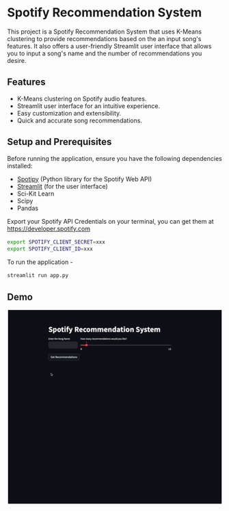 # Spotify Recommendation System

This project is a Spotify Recommendation System that uses K-Means clustering to provide recommendations based on the an input song's features. It also offers a user-friendly Streamlit user interface that allows you to input a song's name and the number of recommendations you desire.

## Features

- K-Means clustering on Spotify audio features.
- Streamlit user interface for an intuitive experience.
- Easy customization and extensibility.
- Quick and accurate song recommendations.

## Setup and Prerequisites

Before running the application, ensure you have the following dependencies installed:

- [Spotipy](https://spotipy.readthedocs.io/) (Python library for the Spotify Web API)
- [Streamlit](https://streamlit.io/) (for the user interface)
- Sci-Kit Learn
- Scipy
- Pandas

Export your Spotify API Credentials on your terminal, you can get them at https://developer.spotify.com 

```bash
export SPOTIFY_CLIENT_SECRET=xxx
export SPOTIFY_CLIENT_ID=xxx
```

To run the application -

```bash
streamlit run app.py
```

## Demo

<div align = "center">
<kbd>
<img src="gif/recording.gif" alt="alt text" width="500"/>
</kbd>
</div>
